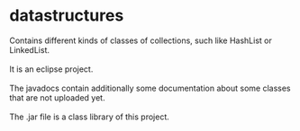# datastructures<br />
Contains different kinds of classes of collections, such like HashList or LinkedList.<br /><br />
It is an eclipse project.<br /><br />
The javadocs contain additionally some documentation about some classes that are not uploaded yet.<br /><br />
The .jar file is a class library of this project. <br /><br />
